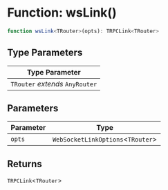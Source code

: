 # Function: wsLink()

```ts
function wsLink<TRouter>(opts): TRPCLink<TRouter>
```

## Type Parameters

| Type Parameter |
| ------ |
| `TRouter` *extends* `AnyRouter` |

## Parameters

| Parameter | Type |
| ------ | ------ |
| `opts` | `WebSocketLinkOptions`\<`TRouter`\> |

## Returns

`TRPCLink`\<`TRouter`\>
